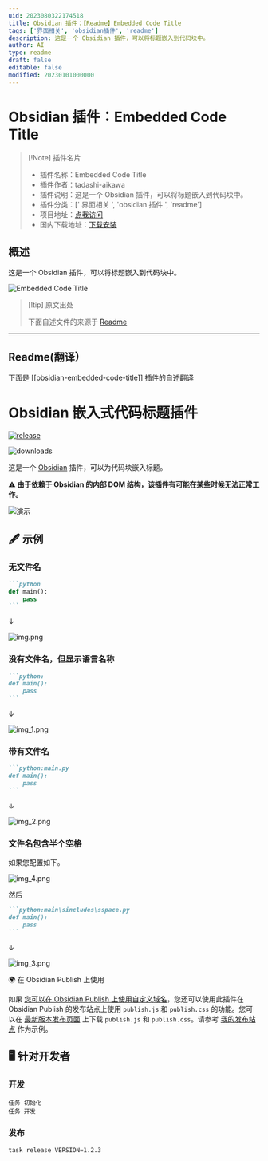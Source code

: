 ```yaml
---
uid: 2023080322174518
title: Obsidian 插件：【Readme】Embedded Code Title
tags: ['界面相关', 'obsidian插件', 'readme']
description: 这是一个 Obsidian 插件，可以将标题嵌入到代码块中。
author: AI
type: readme
draft: false
editable: false
modified: 20230101000000
---
```


# Obsidian 插件：Embedded Code Title

> [!Note] 插件名片
> - 插件名称：Embedded Code Title
> - 插件作者：tadashi-aikawa
> - 插件说明：这是一个 Obsidian 插件，可以将标题嵌入到代码块中。
> - 插件分类：[' 界面相关 ', 'obsidian 插件 ', 'readme']
> - 项目地址：[点我访问](https://github.com/tadashi-aikawa/obsidian-embedded-code-title)
> - 国内下载地址：[下载安装](https://pkmer.cn/products/plugin/pluginMarket/?obsidian-embedded-code-title)

## 概述

这是一个 Obsidian 插件，可以将标题嵌入到代码块中。

![Embedded Code Title](https://cdn.pkmer.cn/covers/obsidian-embedded-code-title.gif!pkmer)

> [!tip] 原文出处
>
>下面自述文件的来源于 [Readme](https://ghproxy.net/https://raw.githubusercontent.com/tadashi-aikawa/obsidian-embedded-code-title/master/README.md)
>

---

## Readme(翻译）

下面是 [[obsidian-embedded-code-title]] 插件的自述翻译

# Obsidian 嵌入式代码标题插件

[![release](https://img.shields.io/github/release/tadashi-aikawa/obsidian-embedded-code-title.svg)](https://github.com/tadashi-aikawa/obsidian-embedded-code-title/releases/latest)

![downloads](https://img.shields.io/github/downloads/tadashi-aikawa/obsidian-embedded-code-title/total)

这是一个 [Obsidian] 插件，可以为代码块嵌入标题。

**⚠ 由于依赖于 Obsidian 的内部 DOM 结构，该插件有可能在某些时候无法正常工作。**

![演示](https://raw.githubusercontent.com/tadashi-aikawa/obsidian-embedded-code-title/master/resource/demo.gif)

## 🖋 示例

### 无文件名

````markdown
```python
def main():
    pass
```
````

↓

![img.png](https://raw.githubusercontent.com/tadashi-aikawa/obsidian-embedded-code-title/master/resource/img.png)

### 没有文件名，但显示语言名称

````markdown
```python:
def main():
    pass
```
````

↓

![img_1.png](https://raw.githubusercontent.com/tadashi-aikawa/obsidian-embedded-code-title/master/resource/img_1.png)

### 带有文件名

````markdown
```python:main.py
def main():
    pass
```
````

↓

![img_2.png](https://raw.githubusercontent.com/tadashi-aikawa/obsidian-embedded-code-title/master/resource/img_2.png)

### 文件名包含半个空格

如果您配置如下。

![img_4.png](https://raw.githubusercontent.com/tadashi-aikawa/obsidian-embedded-code-title/master/resource/img_4.png)

然后

````markdown
```python:main\sincludes\sspace.py
def main():
    pass
```
````

↓

![img_3.png](https://raw.githubusercontent.com/tadashi-aikawa/obsidian-embedded-code-title/master/resource/img_3.png)

🌍 在 Obsidian Publish 上使用

如果 [您可以在 Obsidian Publish 上使用自定义域名]，您还可以使用此插件在 Obsidian Publish 的发布站点上使用 `publish.js` 和 `publish.css` 的功能。您可以在 [最新版本发布页面] 上下载 `publish.js` 和 `publish.css`。请参考 [我的发布站点] 作为示例。

[您可以在 Obsidian Publish 上使用自定义域名]: <https://help.obsidian.md/Licenses+%26+add-on+services/Obsidian+Publish#Custom+domain>
[最新版本发布页面]: <https://github.com/tadashi-aikawa/obsidian-embedded-code-title/releases/latest>
[我的发布站点]: <https://minerva.mamansoft.net/Obsidian/Obsidian+Publish%E3%81%AE%E3%82%B5%E3%82%A4%E3%83%88%E3%81%A7%E3%82%B3%E3%83%BC%E3%83%89%E3%83%96%E3%83%AD%E3%83%83%E3%82%AF%E3%81%AB%E3%83%95%E3%82%A1%E3%82%A4%E3%83%AB%E5%90%8D%E3%82%92%E5%9F%8B%E3%82%81%E8%BE%BC%E3%82%80>

## 🖥️ 针对开发者

### 开发

```console
任务 初始化
任务 开发
```

### 发布

```
task release VERSION=1.2.3
```

[Obsidian]: <https://obsidian.md/>
[Task]: <https://taskfile.dev/#/>



